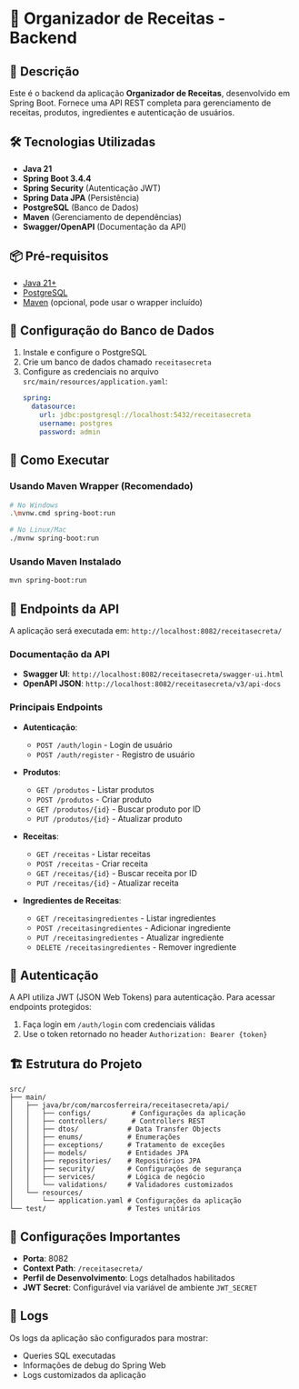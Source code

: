 # 🍰 Organizador de Receitas - Backend

## 📝 Descrição
Este é o backend da aplicação **Organizador de Receitas**, desenvolvido em Spring Boot. Fornece uma API REST completa para gerenciamento de receitas, produtos, ingredientes e autenticação de usuários.

## 🛠️ Tecnologias Utilizadas
- **Java 21**
- **Spring Boot 3.4.4**
- **Spring Security** (Autenticação JWT)
- **Spring Data JPA** (Persistência)
- **PostgreSQL** (Banco de Dados)
- **Maven** (Gerenciamento de dependências)
- **Swagger/OpenAPI** (Documentação da API)

## 📦 Pré-requisitos
- [Java 21+](https://www.oracle.com/java/)
- [PostgreSQL](https://www.postgresql.org/)
- [Maven](https://maven.apache.org/) (opcional, pode usar o wrapper incluído)

## 🔧 Configuração do Banco de Dados
1. Instale e configure o PostgreSQL
2. Crie um banco de dados chamado `receitasecreta`
3. Configure as credenciais no arquivo `src/main/resources/application.yaml`:
   ```yaml
   spring:
     datasource:
       url: jdbc:postgresql://localhost:5432/receitasecreta
       username: postgres
       password: admin
   ```

## 🚀 Como Executar

### Usando Maven Wrapper (Recomendado)
```bash
# No Windows
.\mvnw.cmd spring-boot:run

# No Linux/Mac
./mvnw spring-boot:run
```

### Usando Maven Instalado
```bash
mvn spring-boot:run
```

## 📡 Endpoints da API
A aplicação será executada em: `http://localhost:8082/receitasecreta/`

### Documentação da API
- **Swagger UI**: `http://localhost:8082/receitasecreta/swagger-ui.html`
- **OpenAPI JSON**: `http://localhost:8082/receitasecreta/v3/api-docs`

### Principais Endpoints
- **Autenticação**:
  - `POST /auth/login` - Login de usuário
  - `POST /auth/register` - Registro de usuário

- **Produtos**:
  - `GET /produtos` - Listar produtos
  - `POST /produtos` - Criar produto
  - `GET /produtos/{id}` - Buscar produto por ID
  - `PUT /produtos/{id}` - Atualizar produto

- **Receitas**:
  - `GET /receitas` - Listar receitas
  - `POST /receitas` - Criar receita
  - `GET /receitas/{id}` - Buscar receita por ID
  - `PUT /receitas/{id}` - Atualizar receita

- **Ingredientes de Receitas**:
  - `GET /receitasingredientes` - Listar ingredientes
  - `POST /receitasingredientes` - Adicionar ingrediente
  - `PUT /receitasingredientes` - Atualizar ingrediente
  - `DELETE /receitasingredientes` - Remover ingrediente

## 🔐 Autenticação
A API utiliza JWT (JSON Web Tokens) para autenticação. Para acessar endpoints protegidos:

1. Faça login em `/auth/login` com credenciais válidas
2. Use o token retornado no header `Authorization: Bearer {token}`

## 🏗️ Estrutura do Projeto
```
src/
├── main/
│   ├── java/br/com/marcosferreira/receitasecreta/api/
│   │   ├── configs/          # Configurações da aplicação
│   │   ├── controllers/      # Controllers REST
│   │   ├── dtos/            # Data Transfer Objects
│   │   ├── enums/           # Enumerações
│   │   ├── exceptions/      # Tratamento de exceções
│   │   ├── models/          # Entidades JPA
│   │   ├── repositories/    # Repositórios JPA
│   │   ├── security/        # Configurações de segurança
│   │   ├── services/        # Lógica de negócio
│   │   └── validations/     # Validadores customizados
│   └── resources/
│       └── application.yaml # Configurações da aplicação
└── test/                    # Testes unitários
```

## 🔧 Configurações Importantes
- **Porta**: 8082
- **Context Path**: `/receitasecreta/`
- **Perfil de Desenvolvimento**: Logs detalhados habilitados
- **JWT Secret**: Configurável via variável de ambiente `JWT_SECRET`

## 📝 Logs
Os logs da aplicação são configurados para mostrar:
- Queries SQL executadas
- Informações de debug do Spring Web
- Logs customizados da aplicação